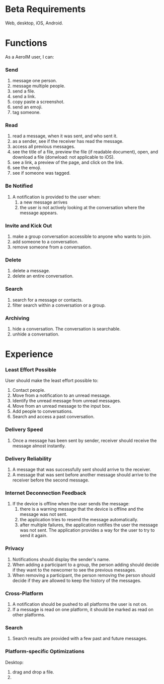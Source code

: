 Beta Requirements
===

Web, desktop, iOS, Android. 

# Functions

As a AeroIM user, I can:

### Send

1. message one person.
2. message multiple people.
3. send a file.
4. send a link.
5. copy paste a screenshot.
6. send an emoji. 
7. tag someone. 

### Read

1. read a message, when it was sent, and who sent it. 
2. as a sender, see if the receiver has read the message.
2. access all previous messages. 
3. see the title of a file, preview the file (if readable document), open, and download a file (donwload: not applicable to iOS).
4. see a link, a preview of the page, and click on the link. 
5. see the emoji. 
6. see if someone was tagged.

### Be Notified

1. A notification is provided to the user when:
	1. a new message arrives
	2. the user is not actively looking at the conversation where the message appears. 

### Invite and Kick Out

1. make a group conversation accessible to anyone who wants to join.
2. add someone to a conversation.
2. remove someone from a conversation.

### Delete

1. delete a message.
2. delete an entire conversation.

### Search

1. search for a message or contacts.
2. filter search within a conversation or a group.

### Archiving

1. hide a conversation. The conversation is searchable.
2. unhide a conversation.


# Experience

### Least Effort Possible

User should make the least effort possible to: 

1. Contact people.
2. Move from a notification to an unread message. 
3. Identify the unread message from unread messages.
4. Move from an unread message to the input box.
5. Add people to conversations.
6. Search and access a past conversation.


### Delivery Speed

1. Once a message has been sent by sender, receiver should receive the message almost instantly. 


### Delivery Reliability

1. A message that was successfully sent should arrive to the receiver. 
2. A message that was sent before another message should arrive to the receiver before the second message. 


### Internet Deconnection Feedback

1. If the device is offline when the user sends the message: 
	1. there is a warning message that the device is offline and the message was not sent. 
	2. the application tries to resend the message automatically.
	3. after multiple failures, the application notifies the user the message was not sent. The application provides a way for the user to try to send it again. 
	
### Privacy

1. Notifications should display the sender's name. 
2. When adding a participant to a group, the person adding should decide if they want to the newcomer to see the previous messages.
3. When removing a participant, the person removing the person should decide if they are allowed to keep the history of the messages. 


### Cross-Platform

1. A notification should be pushed to all platforms the user is not on.
2. If a message is read on one platform, it should be marked as read on other platforms.

### Search

1. Search results are provided with a few past and future messages.

### Platform-specific Optimizations

Desktop:
1. drag and drop a file. 
2. 